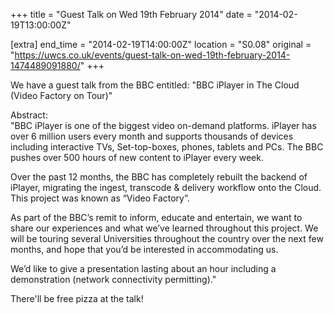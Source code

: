+++
title = "Guest Talk on Wed 19th February 2014"
date = "2014-02-19T13:00:00Z"

[extra]
end_time = "2014-02-19T14:00:00Z"
location = "S0.08"
original = "https://uwcs.co.uk/events/guest-talk-on-wed-19th-february-2014-1474489091880/"
+++

We have a guest talk from the BBC entitled: "BBC iPlayer in The Cloud (Video Factory on Tour)"

Abstract:  
"BBC iPlayer is one of the biggest video on-demand platforms. iPlayer has over 6 million users every month and supports thousands of devices including interactive TVs, Set-top-boxes, phones, tablets and PCs. The BBC pushes over 500 hours of new content to iPlayer every week.

Over the past 12 months, the BBC has completely rebuilt the backend of iPlayer, migrating the ingest, transcode & delivery workflow onto the Cloud. This project was known as “Video Factory”.

As part of the BBC’s remit to inform, educate and entertain, we want to share our experiences and what we’ve learned throughout this project. We will be touring several Universities throughout the country over the next few months, and hope that you’d be interested in accommodating us.

We’d like to give a presentation lasting about an hour including a demonstration (network connectivity permitting)."

There'll be free pizza at the talk\!

